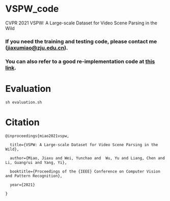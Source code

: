 # VSPW_code
CVPR 2021 VSPW: A Large-scale Dataset for Video Scene Parsing in the Wild


### If you need the training and testing code, please contact me (jiaxumiao@zju.edu.cn).
### You can also refer to a good re-implementation code at [this link](https://github.com/sssdddwww2/CVPR2021_VSPW_Implement).


# Evaluation

```
sh evaluation.sh
```



# Citation

```
@inproceedings{miao2021vspw,

  title={VSPW: A Large-scale Dataset for Video Scene Parsing in the Wild},

  author={Miao, Jiaxu and Wei, Yunchao and  Wu, Yu and Liang, Chen and Li, Guangrui and Yang, Yi},

  booktitle={Proceedings of the {IEEE} Conference on Computer Vision and Pattern Recognition},

  year={2021}

}
```
